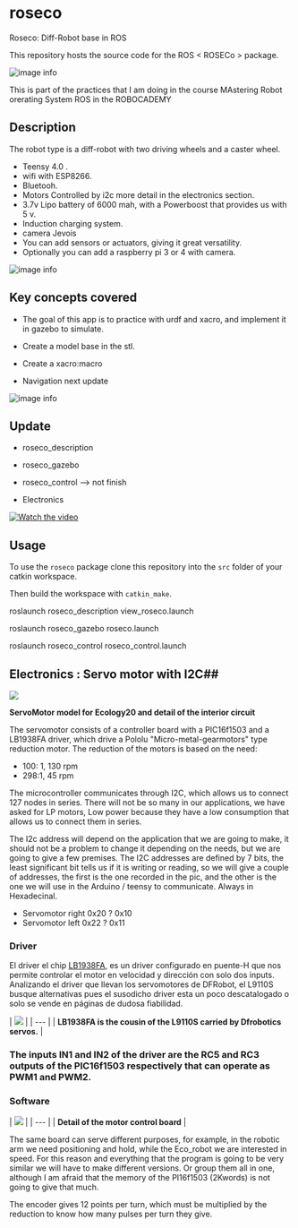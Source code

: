 # roseco
Roseco: Diff-Robot base in ROS

This repository hosts the source code for the ROS < ROSECo > package.

 ![image info](./pictures/roseco3.jpg)

This is part of the practices that I am doing in the course MAstering Robot orerating System ROS in the ROBOCADEMY

## Description ##

The robot type is a diff-robot with two driving wheels and a caster wheel. 

- Teensy 4.0 .
- wifi with ESP8266.
- Bluetooh.
- Motors Controlled by i2c more detail in the electronics section.
- 3.7v Lipo battery of 6000 mah, with a Powerboost that provides us with 5 v.
- Induction charging system.
- camera Jevois
- You can add sensors or actuators, giving it great versatility.
- Optionally you can add a raspberry pi 3 or 4 with camera.

![image info](./pictures/roseco2.jpg)




## Key concepts covered ##
- The goal of this app is to practice with urdf and xacro, and implement it in gazebo to simulate.

- Create a model base in the stl.

- Create a xacro:macro

- Navigation next update

![image info](./pictures/roseco_pre.png)

## Update ##

- roseco_description

- roseco_gazebo

- roseco_control --> not finish

- Electronics


[![Watch the video](./pictures/video.png)](https://www.youtube.com/watch?v=kRHV5qrDao4)




## Usage ## 


To use the `roseco` package clone this repository into the `src` folder of your catkin workspace.

Then build the workspace with `catkin_make`.




   roslaunch roseco_description view_roseco.launch 

   roslaunch roseco_gazebo roseco.launch   

   roslaunch roseco_control roseco_control.launch 


 
## Electronics : Servo motor with I2C## 

 ![](./Electronics/pictures/detail_servo_00.png)
 
 **ServoMotor model for Ecology20 and detail of the interior circuit** 
 
The servomotor consists of a controller board with a PIC16f1503 and a LB1938FA driver, which drive a Pololu &quot;Micro-metal-gearmotors&quot; type reduction motor. The reduction of the motors is based on the need:

- 100: 1, 130 rpm
- 298:1, 45 rpm

The microcontroller communicates through I2C, which allows us to connect 127 nodes in series. There will not be so many in our applications, we have asked for LP motors, Low power because they have a low consumption that allows us to connect them in series.

The I2c address will depend on the application that we are going to make, it should not be a problem to change it depending on the needs, but we are going to give a few premises. The I2C addresses are defined by 7 bits, the least significant bit tells us if it is writing or reading, so we will give a couple of addresses, the first is the one recorded in the pic, and the other is the one we will use in the Arduino / teensy to communicate. Always in Hexadecinal.

- Servomotor right 0x20 ? 0x10
- Servomotor left 0x22 ? 0x11

### Driver

El driver el chip [LB1938FA](https://www.dropbox.com/s/l5har1ai8nknbxs/LB1938FA.pdf?dl=0), es un driver configurado en puente-H que nos permite controlar el motor en velocidad y dirección con solo dos inputs. Analizando el driver que llevan los servomotores de DFRobot, el L9110S busque alternativas pues el susodicho driver esta un poco descatalogado o solo se vende en páginas de dudosa fiabilidad.

| ![](./Electronics/pictures/detail_driver_00.png)
 |
| --- |
| **LB1938FA is the cousin of the L9110S carried by Dfrobotics servos.** |

### The inputs IN1 and IN2 of the driver are the RC5 and RC3 outputs of the PIC16f1503 respectively that can operate as PWM1 and PWM2.

###

### Software

| ![](./Electronics/pictures/detail_servo_01.png)
 |
| --- |
| **Detail of the motor control board** |

The same board can serve different purposes, for example, in the robotic arm we need positioning and hold, while the Eco\_robot we are interested in speed. For this reason and everything that the program is going to be very similar we will have to make different versions. Or group them all in one, although I am afraid that the memory of the PI16f1503 (2Kwords) is not going to give that much.

The encoder gives 12 points per turn, which must be multiplied by the reduction to know how many pulses per turn they give.
